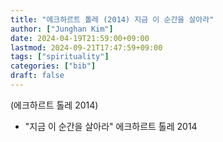 ```yaml
---
title: "에크하르트 톨레 (2014) 지금 이 순간을 살아라"
author: ["Junghan Kim"]
date: 2024-04-19T21:59:00+09:00
lastmod: 2024-09-21T17:47:59+09:00
tags: ["spirituality"]
categories: ["bib"]
draft: false
---
```


(에크하르트 톨레 2014)

-   "지금 이 순간을 살아라" 에크하르트 톨레 2014
